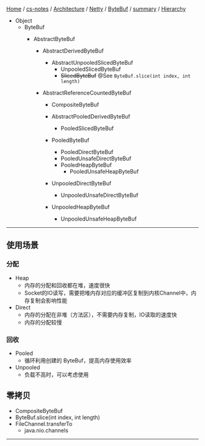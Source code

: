 [Home](https://mengxianbin.github.io) /
[cs-notes](https://mengxianbin.github.io/cs-notes/site) /
[Architecture](https://mengxianbin.github.io/cs-notes/site/Architecture) /
[Netty](https://mengxianbin.github.io/cs-notes/site/Architecture/Netty) /
[ByteBuf](https://mengxianbin.github.io/cs-notes/site/Architecture/Netty/ByteBuf) /
[summary](https://mengxianbin.github.io/cs-notes/site/Architecture/Netty/ByteBuf/summary) /
[Hierarchy](https://mengxianbin.github.io/cs-notes/site/Architecture/Netty/ByteBuf/summary/Hierarchy)

* Object
    * ByteBuf
        * AbstractByteBuf

            * AbstractDerivedByteBuf
                * AbstractUnpooledSlicedByteBuf
                    * UnpooledSlicedByteBuf
                    * ~~SlicedByteBuf~~ @See `ByteBuf.slice(int index, int length)`

            * AbstractReferenceCountedByteBuf             

                * CompositeByteBuf

                * AbstractPooledDerivedByteBuf
                    * PooledSlicedByteBuf

                * PooledByteBuf
                    * PooledDirectByteBuf
                    * PooledUnsafeDirectByteBuf
                    * PooledHeapByteBuf
                        * PooledUnsafeHeapByteBuf
                * UnpooledDirectByteBuf
                    * UnpooledUnsafeDirectByteBuf
                * UnpooledHeapByteBuf
                    * UnpooledUnsafeHeapByteBuf

---

## 使用场景

### 分配

* Heap
    * 内存的分配和回收都在堆，速度很快
    * Socket的IO读写，需要把堆内存对应的缓冲区复制到内核Channel中，内存复制会影响性能
* Direct
    * 内存的分配在非堆（方法区），不需要内存复制，IO读取的速度快
    * 内存的分配较慢

### 回收

* Pooled
    * 循环利用创建的 ByteBuf，提高内存使用效率
* Unpooled
    * 负载不高时，可以考虑使用

## 零拷贝

* CompositeByteBuf
* ByteBuf.slice(int index, int length)
* FileChannel.transferTo
    * java.nio.channels

---
